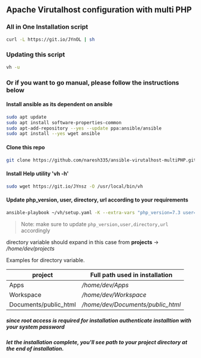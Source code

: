 ## Apache Virutalhost configuration with multi PHP

### All in One Installation script

```sh
curl -L https://git.io/JYnOL | sh
```

### Updating this script 

```sh
vh -u
```

### Or if you want to go manual, please follow the instructions below

#### Install ansible as its dependent on ansible 
  
```sh
sudo apt update
sudo apt install software-properties-common
sudo apt-add-repository --yes --update ppa:ansible/ansible
sudo apt install --yes wget ansible
```

#### Clone this repo
```sh
git clone https://github.com/naresh335/ansible-virutalhost-multiPHP.git ~/vh 
```

#### Install Help utility 'vh -h'
```sh
sudo wget https://git.io/JYnsz -O /usr/local/bin/vh
```

#### Update php_version, user, directory, url according to your requirements
```sh
ansible-playbook ~/vh/setup.yaml -K --extra-vars "php_version=7.3 user=dev directory=projects url=app.test"
```
> Note: make sure to update `php_version,user,directory,url` accordingly

directory variable should expand in this case from **projects** -> */home/dev/projects*

Examples for directory variable.

| project | Full path used in installation |
| ------ | ------ |
| Apps | */home/dev/Apps* |
| Workspace | */home/dev/Workspace* |
| Documents/public_html | */home/dev/Documents/public_html* |


##### since root access is required for installation authenticate installtion with your system password

##### let the installation complete, you'll see path to your project directory at the end of installation.
